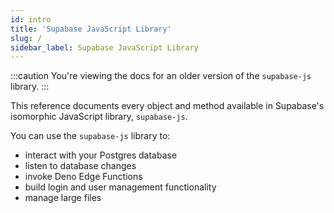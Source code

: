 ```yaml
---
id: intro
title: 'Supabase JavaScript Library'
slug: /
sidebar_label: Supabase JavaScript Library
---
```


:::caution
You're viewing the docs for an older version of the `supabase-js` library.
:::

This reference documents every object and method available in Supabase's isomorphic JavaScript library, `supabase-js`.

You can use the `supabase-js` library to:

- interact with your Postgres database
- listen to database changes
- invoke Deno Edge Functions
- build login and user management functionality
- manage large files
